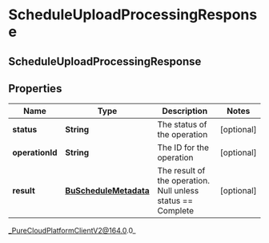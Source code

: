 # ScheduleUploadProcessingResponse

## ScheduleUploadProcessingResponse

## Properties

|Name | Type | Description | Notes|
|------------ | ------------- | ------------- | -------------|
| **status** | **String** | The status of the operation | [optional] |
| **operationId** | **String** | The ID for the operation | [optional] |
| **result** | [**BuScheduleMetadata**](BuScheduleMetadata) | The result of the operation.  Null unless status &#x3D;&#x3D; Complete | [optional] |



_PureCloudPlatformClientV2@164.0.0_
